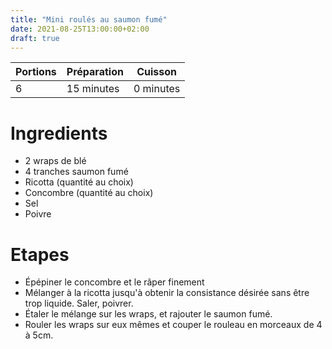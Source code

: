 ```yaml
---
title: "Mini roulés au saumon fumé"
date: 2021-08-25T13:00:00+02:00
draft: true
---
```


| Portions | Préparation | Cuisson    |
|----------|-------------|------------|
| 6        | 15 minutes  | 0 minutes  |

# Ingredients

- 2 wraps de blé
- 4 tranches saumon fumé
- Ricotta (quantité au choix)
- Concombre (quantité au choix)
- Sel
- Poivre

# Etapes

- Épépiner le concombre et le râper finement
- Mélanger à la ricotta jusqu'à obtenir la consistance désirée sans être trop liquide. Saler, poivrer.
- Étaler le mélange sur les wraps, et rajouter le saumon fumé.
- Rouler les wraps sur eux mêmes et couper le rouleau en morceaux de 4 à 5cm.
